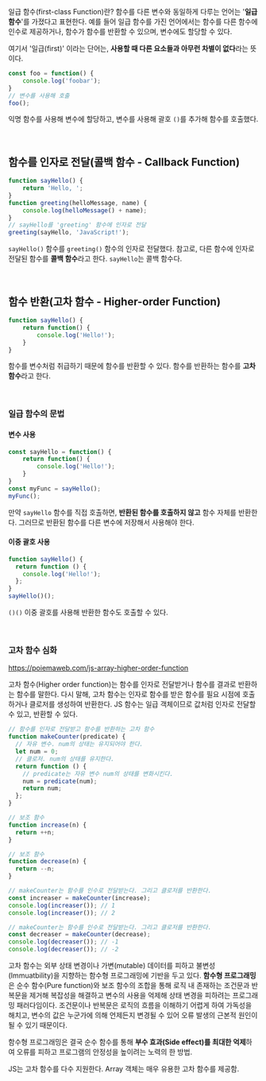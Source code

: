 일급 함수(first-class Function)란?
함수를 다른 변수와 동일하게 다루는 언어는 '**일급함수**'를 가졌다고 표현한다. 예를 들어 일급 함수를 가진 언어에서는 함수를 다른 함수에 인수로 제공하거나, 함수가 함수를 반환할 수 있으며, 변수에도 할당할 수 있다.

여기서 '일급(first)' 이라는 단어는, **사용할 때 다른 요소들과 아무런 차별이 없다**라는 뜻이다.

```js
const foo = function() {
	console.log('foobar');
}
// 변수를 사용해 호출
foo();
```

익명 함수를 사용해 변수에 할당하고, 변수를 사용해 괄호 `()`를 추가해 함수를 호출했다.

<br/>

## 함수를 인자로 전달(콜백 함수 - Callback Function)

```js
function sayHello() {
	return 'Hello, ';
}
function greeting(helloMessage, name) {
	console.log(helloMessage() + name);
}
// sayHello를 'greeting' 함수에 인자로 전달
greeting(sayHello, 'JavaScript!');
```

`sayHello()` 함수를 `greeting()` 함수의 인자로 전달했다. 참고로, 다른 함수에 인자로 전달된 함수를 **콜백 함수**라고 한다. `sayHello`는 콜백 함수다.

<br/>

## 함수 반환(고차 함수 - Higher-order Function)

```js
function sayHello() {
	return function() {
		console.log('Hello!');
	}
}
```

함수를 변수처럼 취급하기 때문에 함수를 반환할 수 있다. 함수를 반환하는 함수를 **고차 함수**라고 한다.

<br/>

### 일급 함수의 문법
#### 변수 사용

```js
const sayHello = function() {
	return function() {
		console.log('Hello!');
	}
}
const myFunc = sayHello();
myFunc();
```

만약 `sayHello` 함수를 직접 호출하면, **반환된 함수를 호출하지 않고** 함수 자체를 반환한다. 그러므로 반환된 함수를 다른 변수에 저장해서 사용해야 한다.

#### 이중 괄호 사용

```js
function sayHello() {
  return function () {
    console.log('Hello!');
  };
}
sayHello()();
```

`()()` 이중 괄호를 사용해 반환한 함수도 호출할 수 있다.

<br/>

### 고차 함수 심화
https://poiemaweb.com/js-array-higher-order-function

고차 함수(Higher order function)는 함수를 인자로 전달받거나 함수를 결과로 반환하는 함수를 말한다. 다시 말해, 고차 함수는 인자로 함수를 받은 함수를 필요 시점에 호출하거나 클로저를 생성하여 반환한다. JS 함수는 일급 객체이므로 값처럼 인자로 전달할 수 있고, 반환할 수 있다.

```js
// 함수를 인자로 전달받고 함수를 반환하는 고차 함수
function makeCounter(predicate) {
  // 자유 변수. num의 상태는 유지되어야 한다.
  let num = 0;
  // 클로저. num의 상태를 유지한다.
  return function () {
    // predicate는 자유 변수 num의 상태를 변화시킨다.
    num = predicate(num);
    return num;
  };
}

// 보조 함수
function increase(n) {
  return ++n;
}

// 보조 함수
function decrease(n) {
  return --n;
}

// makeCounter는 함수를 인수로 전달받는다. 그리고 클로저를 반환한다.
const increaser = makeCounter(increase);
console.log(increaser()); // 1
console.log(increaser()); // 2

// makeCounter는 함수를 인수로 전달받는다. 그리고 클로저를 반환한다.
const decreaser = makeCounter(decrease);
console.log(decreaser()); // -1
console.log(decreaser()); // -2
```

고차 함수는 외부 상태 변경이나 가변(mutable) 데이터를 피하고 불변성(Immuatbility)을 지향하는 함수형 프로그래밍에 기반을 두고 있다. **함수형 프로그래밍**은 순수 함수(Pure function)와 보조 함수의 조합을 통해 로직 내 존재하는 조건문과 반복문을 제거해 복잡성을 해결하고 변수의 사용을 억제해 상태 변경을 피하려는 프로그래밍 패러다임이다. 조건문이나 반복문은 로직의 흐름을 이해하기 어렵게 하여 가독성을 해치고, 변수의 값은 누군가에 의해 언제든지 변경될 수 있어 오류 발생의 근본적 원인이 될 수 있기 때문이다.

함수형 프로그래밍은 결국 순수 함수를 통해 **부수 효과(Side effect)를 최대한 억제**하여 오류를 피하고 프로그램의 안정성을 높이려는 노력의 한 방법.

JS는 고차 함수를 다수 지원한다. Array 객체는 매우 유용한 고차 함수를 제공함.